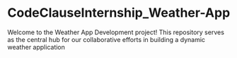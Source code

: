 # CodeClauseInternship_Weather-App
Welcome to the Weather App Development project! This repository serves as the central hub for our collaborative efforts in building a dynamic weather application
